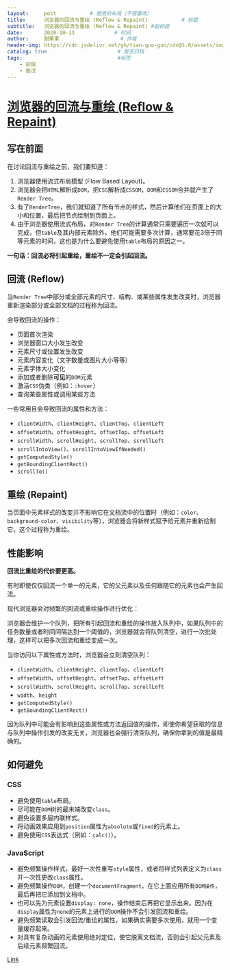 ```yaml
---
layout:     post           # 使用的布局（不需要改）
title:      浏览器的回流与重绘 (Reflow & Repaint)           # 标题 
subtitle:   浏览器的回流与重绘 (Reflow & Repaint) #副标题
date:       2020-10-13             # 时间
author:     甜果果                    # 作者
header-img: https://cdn.jsdelivr.net/gh/tian-guo-guo/cdn@1.0/assets/img/home-bg-art.jpg    #背景图片
catalog: true                       # 是否归档
tags:                               #标签
    - 前端
    - 面试
---
```


# [浏览器的回流与重绘 (Reflow & Repaint)](https://juejin.im/post/6844903569087266823)

## 写在前面

在讨论回流与重绘之前，我们要知道：

1.  浏览器使用流式布局模型 (Flow Based Layout)。
2.  浏览器会把`HTML`解析成`DOM`，把`CSS`解析成`CSSOM`，`DOM`和`CSSOM`合并就产生了`Render Tree`。
3.  有了`RenderTree`，我们就知道了所有节点的样式，然后计算他们在页面上的大小和位置，最后把节点绘制到页面上。
4.  由于浏览器使用流式布局，对`Render Tree`的计算通常只需要遍历一次就可以完成，但`table`及其内部元素除外，他们可能需要多次计算，通常要花3倍于同等元素的时间，这也是为什么要避免使用`table`布局的原因之一。

**一句话：回流必将引起重绘，重绘不一定会引起回流。**

## 回流 (Reflow)

当`Render Tree`中部分或全部元素的尺寸、结构、或某些属性发生改变时，浏览器重新渲染部分或全部文档的过程称为回流。

会导致回流的操作：

-   页面首次渲染
-   浏览器窗口大小发生改变
-   元素尺寸或位置发生改变
-   元素内容变化（文字数量或图片大小等等）
-   元素字体大小变化
-   添加或者删除**可见**的`DOM`元素
-   激活`CSS`伪类（例如：`:hover`）
-   查询某些属性或调用某些方法

一些常用且会导致回流的属性和方法：

-   `clientWidth`、`clientHeight`、`clientTop`、`clientLeft`
-   `offsetWidth`、`offsetHeight`、`offsetTop`、`offsetLeft`
-   `scrollWidth`、`scrollHeight`、`scrollTop`、`scrollLeft`
-   `scrollIntoView()`、`scrollIntoViewIfNeeded()`
-   `getComputedStyle()`
-   `getBoundingClientRect()`
-   `scrollTo()`

## 重绘 (Repaint)

当页面中元素样式的改变并不影响它在文档流中的位置时（例如：`color`、`background-color`、`visibility`等），浏览器会将新样式赋予给元素并重新绘制它，这个过程称为重绘。

## 性能影响

**回流比重绘的代价要更高。**

有时即使仅仅回流一个单一的元素，它的父元素以及任何跟随它的元素也会产生回流。

现代浏览器会对频繁的回流或重绘操作进行优化：

浏览器会维护一个队列，把所有引起回流和重绘的操作放入队列中，如果队列中的任务数量或者时间间隔达到一个阈值的，浏览器就会将队列清空，进行一次批处理，这样可以把多次回流和重绘变成一次。

当你访问以下属性或方法时，浏览器会立刻清空队列：

-   `clientWidth`、`clientHeight`、`clientTop`、`clientLeft`
-   `offsetWidth`、`offsetHeight`、`offsetTop`、`offsetLeft`
-   `scrollWidth`、`scrollHeight`、`scrollTop`、`scrollLeft`
-   `width`、`height`
-   `getComputedStyle()`
-   `getBoundingClientRect()`

因为队列中可能会有影响到这些属性或方法返回值的操作，即使你希望获取的信息与队列中操作引发的改变无关，浏览器也会强行清空队列，确保你拿到的值是最精确的。

## 如何避免

### CSS

-   避免使用`table`布局。
-   尽可能在`DOM`树的最末端改变`class`。
-   避免设置多层内联样式。
-   将动画效果应用到`position`属性为`absolute`或`fixed`的元素上。
-   避免使用`CSS`表达式（例如：`calc()`）。

### JavaScript

-   避免频繁操作样式，最好一次性重写`style`属性，或者将样式列表定义为`class`并一次性更改`class`属性。
-   避免频繁操作`DOM`，创建一个`documentFragment`，在它上面应用所有`DOM操作`，最后再把它添加到文档中。
-   也可以先为元素设置`display: none`，操作结束后再把它显示出来。因为在`display`属性为`none`的元素上进行的`DOM`操作不会引发回流和重绘。
-   避免频繁读取会引发回流/重绘的属性，如果确实需要多次使用，就用一个变量缓存起来。
-   对具有复杂动画的元素使用绝对定位，使它脱离文档流，否则会引起父元素及后续元素频繁回流。


[Link](https://juejin.im/post/6844903569087266823)